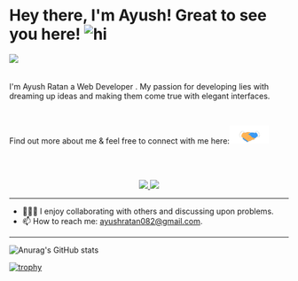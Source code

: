 # Hey there, I'm Ayush! Great to see you here!  <img width="40" height="40" src="https://user-images.githubusercontent.com/1303154/88677602-1635ba80-d120-11ea-84d8-d263ba5fc3c0.gif" width="28px" alt="hi">

<img src="https://user-images.githubusercontent.com/78534043/230702315-61c57f39-ef9b-4e8b-b1ff-d6cbbb64c808.png">
<br><br>

I'm Ayush Ratan a Web Developer . My passion for developing lies with dreaming up ideas and making them come true with elegant interfaces.



<br>
<!-- :mailbox : Reach me out! -->
<p>Find out more about me & feel free to connect with me here:<img style="display: inline-block"  src="Handshake.gif" height="33px" /></p>
<br><br>


<p align="center">
	<a href="https://www.linkedin.com/in/ayush-ratan-691b06256">
		<img src="https://img.shields.io/badge/LinkedIn-0077B5?style=for-the-badge&logo=linkedin&logoColor=white" />
	</a>
	<a href="[https://twitter.com/R_Ayush777](https://twitter.com/AyushRatan6)">
		<img src="https://img.shields.io/badge/Twitter-1DA1F2?style=for-the-badge&logo=twitter&logoColor=white" />
	</a>
	
</p>

<hr>

- 👨‍👦‍👦 I enjoy collaborating with others and discussing upon problems.
- 📫 How to reach me: ayushratan082@gmail.com.

---
![Anurag's GitHub stats](https://github-readme-stats.vercel.app/api?username=AyushRatan1&theme=tokyonight&show_icons=true)

[![trophy](https://github-profile-trophy.vercel.app/?username=AyushRatan1&theme=radical)](https://github.com/ryo-ma/github-profile-trophy)



